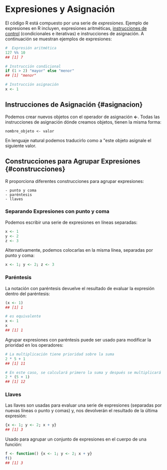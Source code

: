 

<!-- ```{r, include=FALSE} -->
<!-- tutorial::go_interactive() -->
<!-- ``` -->

# Expresiones y Asignación


El código R está compuesto por una serie de _expresiones_. Ejemplo de expresiones en R incluyen, expresiones aritméticas, [instrucciones de control](../../estructuras_control/estructuras_control.md) (condicionales e iterativas) e instrucciones de asignación. A continuación se muestran ejemplos de expresiones: 




```r
#  Expresión aritmética
127 %% 10
## [1] 7
```



```r
# Instrucción condicional
if (1 > 2) "mayor" else "menor"
## [1] "menor"
```



```r
# Instrucción asignación
x <- 1
```

## Instrucciones de Asignación {#asignacion}

Podemos crear nuevos objetos con el operador de asignación __<-__. Todas las instrucciones de asignación dónde creamos objetos, tienen la misma forma:

    nombre_objeto <- valor
 

En lenguaje natural podemos traducirlo como a "este objeto asignale el siguiente valor.

## Construcciones para Agrupar Expresiones {#construcciones}

R proporciona diferentes construcciones para agrupar expresiones:

    - punto y coma
    - paréntesis
    - llaves

### Separando Expresiones con punto y coma

Podemos escribir una serie de expresiones en líneas separadas:



```r
x <- 1
y <- 2
z <- 3
```

Alternativamente, podemos colocarlas en la misma línea, separadas por punto y coma:



```r
x <- 1; y <- 2; z <- 3
```

### Paréntesis

La notación con paréntesis devuelve el resultado de evaluar la expresión dentro del paréntesis:



```r
(x <- 1)
## [1] 1
```



```r
# es equivalente
x <- 1
x 
## [1] 1
```

Agrupar expresiones con paréntesis puede ser usado para modificar la prioridad  en los operadores:



```r
# La multiplicación tiene prioridad sobre la suma
2 * 5 + 1
## [1] 11
```



```r
# En este caso, se calculará primero la suma y después se multiplicará
2 * (5 + 1)
## [1] 12
```


### Llaves

Las llaves son usadas para evaluar una serie de expresiones (separadas por nuevas líneas o punto y comas) y, nos devolverán el resultado de la última expresión:





```r
{x <- 1; y <- 2; x + y}
## [1] 3
```

Usado para agrupar un conjunto de expresiones en el cuerpo de una función:



```r
f <- function() {x <- 1; y <- 2; x + y}
f()
## [1] 3
```

